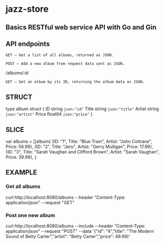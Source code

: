 # jazz-store
## Basics RESTful web service API with Go and Gin
## API endpoints
    GET – Get a list of all albums, returned as JSON.

    POST – Add a new album from request data sent as JSON.

/albums/:id

    GET – Get an album by its ID, returning the album data as JSON.
## STRUCT
type album struct {
        ID     string  `json:"id"`
        Title  string  `json:"title"`
        Artist string  `json:"artist"`
        Price  float64 `json:"price"`
}
## SLICE
var albums = []album{
        {ID: "1", Title: "Blue Train", Artist: "John Coltrane", Price: 56.99},
        {ID: "2", Title: "Jeru", Artist: "Gerry Mulligan", Price: 17.99},
        {ID: "3", Title: "Sarah Vaughan and Clifford Brown", Artist: "Sarah Vaughan", Price: 39.99},
}
## EXAMPLE
### Get all albums
curl http://localhost:8080/albums --header "Content-Type: application/json" --request "GET"

### Post one new album
curl http://localhost:8080/albums --include --header "Content-Type: application/json" --request "POST" --data '{"id": "4","title": "The Modern Sound of Betty Carter","artist": "Betty Carter","price": 49.99}'



